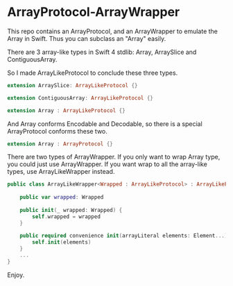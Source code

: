 # ArrayProtocol-ArrayWrapper
This repo contains an ArrayProtocol, and an ArrayWrapper to emulate the Array in Swift. Thus you can subclass an "Array" easily.

There are 3 array-like types in Swift 4 stdlib: Array, ArraySlice and ContiguousArray.

So I made ArrayLikeProtocol to conclude these three types.
```Swift
extension ArraySlice: ArrayLikeProtocol {}

extension ContiguousArray: ArrayLikeProtocol {}

extension Array : ArrayLikeProtocol {}
```


And Array conforms Encodable and Decodable, so there is a special ArrayProtocol conforms these two.
```Swift
extension Array : ArrayProtocol {}
```

There are two types of ArrayWrapper. If you only want to wrap Array type, you could just use ArrayWrapper.
If you want wrap to all the array-like types, use ArrayLikeWrapper instead.

```Swift
public class ArrayLikeWrapper<Wrapped : ArrayLikeProtocol> : ArrayLikeProtocol {
    
    public var wrapped: Wrapped
    
    public init(_ wrapped: Wrapped) {
        self.wrapped = wrapped
    }
    
    public required convenience init(arrayLiteral elements: Element...) {
        self.init(elements)
    }
    ...
}
```

Enjoy.
